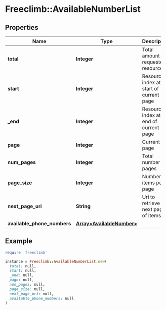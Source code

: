 # Freeclimb::AvailableNumberList

## Properties

| Name | Type | Description | Notes |
| ---- | ---- | ----------- | ----- |
| **total** | **Integer** | Total amount of requested resource. | [optional] |
| **start** | **Integer** | Resource index at start of current page | [optional] |
| **_end** | **Integer** | Resource index at end of current page | [optional] |
| **page** | **Integer** | Current page | [optional] |
| **num_pages** | **Integer** | Total number of pages | [optional] |
| **page_size** | **Integer** | Number of items per page | [optional] |
| **next_page_uri** | **String** | Uri to retrieve the next page of items | [optional] |
| **available_phone_numbers** | [**Array&lt;AvailableNumber&gt;**](AvailableNumber.md) |  | [optional] |

## Example

```ruby
require 'freeclimb'

instance = Freeclimb::AvailableNumberList.new(
  total: null,
  start: null,
  _end: null,
  page: null,
  num_pages: null,
  page_size: null,
  next_page_uri: null,
  available_phone_numbers: null
)
```

